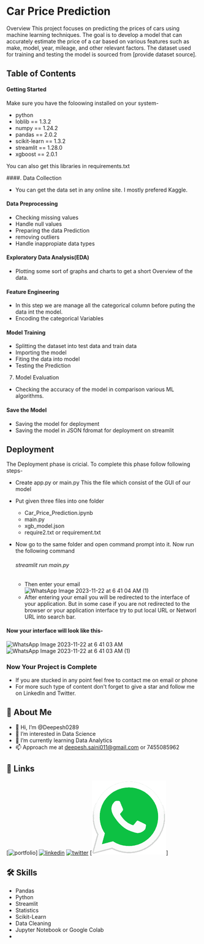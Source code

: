 
# Car Price Prediction

Overview
This project focuses on predicting the prices of cars using machine learning techniques. The goal is to develop a model that can accurately estimate the price of a car based on various features such as make, model, year, mileage, and other relevant factors. The dataset used for training and testing the model is sourced from [provide dataset source].

## Table of Contents
#### Getting Started
Make sure you have the foloowing installed on your system-

- python 
- loblib == 1.3.2
- numpy == 1.24.2
- pandas == 2.0.2
- scikit-learn == 1.3.2
- streamlit == 1.28.0
- xgboost == 2.0.1

You can also get this libraries in requirements.txt

####. Data Collection
- You can get the data set in any online site. I mostly prefered Kaggle.

#### Data Preprocessing
- Checking missing values
- Handle null values
- Preparing the data Prediction
- removing outliers
- Handle inappropiate data types

####  Exploratory Data Analysis(EDA)
- Plotting some sort of graphs and charts to get a short Overview of the data.

#### Feature Engineering
- In this step we are manage all the categorical column before puting the data int the model.
- Encoding the categorical Variables

#### Model Training
- Splitting the dataset into test data and train data
- Importing the model
- Fiting the data into model
- Testing the Prediction
7. Model Evaluation
- Checking the accuracy of the model in comparison various ML  algorithms.

#### Save the Model  
- Saving the model for deployment
- Saving the model in JSON fdromat for deployment on streamlit
## Deployment
The Deployment phase is cricial. To complete this phase follow following steps-
- Create app.py or main.py
  This the file which consist of the GUI of our model
- Put given three files into one folder
  - Car_Price_Prediction.ipynb
  - main.py
  - xgb_model.json
  - require2.txt or requirement.txt
- Now go to the same folder and open command prompt into it. Now run the following command
  ###### streamlit run main.py
  
  - Then enter your email
    ![WhatsApp Image 2023-11-22 at 6 41 04 AM (1)](https://github.com/Deepesh0289/Car-Price-Prediction/assets/76846273/7f0398c9-260d-4caf-9c97-7ff2d62c5771)
  - After entering your email you will be redirected to the interface of your application. But in some case if you are not redirected to the browser or your application interface try to put local URL or Networl URL into search bar.

 #### Now your interface will look like this-
 ![WhatsApp Image 2023-11-22 at 6 41 03 AM](https://github.com/Deepesh0289/Car-Price-Prediction/assets/76846273/efa47b5d-1462-4828-b589-342d4c5cec12)
![WhatsApp Image 2023-11-22 at 6 41 03 AM (1)](https://github.com/Deepesh0289/Car-Price-Prediction/assets/76846273/ca0bac7a-5f05-4a96-b45d-ad5220e67df5)


### Now Your Project is Complete
- If you are stucked in any point feel free to contact me on email or phone
- For more such type of content don't forget to give a star and follow me on LinkedIn and Twitter.
  
## 🚀 About Me
- 👋 Hi, I’m @Deepesh0289
- 👀 I’m interested in Data Science
- 🌱 I’m currently learning Data Analytics
- 📫 Approach me at deepesh.saini011@gmail.com or 7455085962



## 🔗 Links
[![portfolio](https://img.shields.io/badge/my_portfolio-000?style=for-the-badge&logo=ko-fi&logoColor=white)]
[![linkedin](https://img.shields.io/badge/linkedin-0A66C2?style=for-the-badge&logo=linkedin&logoColor=white)](https://www.linkedin.com/in/deepesh-saini-0289/)
[![twitter](https://img.shields.io/badge/twitter-1DA1F2?style=for-the-badge&logo=twitter&logoColor=white)](https://twitter.com/Deepesh0289?t=7R0Krl-H0wt7p7anZH1R1Q&s=08)
[![Whatsapp](https://github.com/appicons/Whatsapp/blob/master/icons/whatsapp_194x194.png)]


## 🛠 Skills
- Pandas
- Python
- Streamlit
- Statistics
- Scikit-Learn
- Data Cleaning
- Jupyter Notebook or Google Colab
- 




